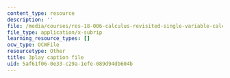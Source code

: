 ```yaml
---
content_type: resource
description: ''
file: /media/courses/res-18-006-calculus-revisited-single-variable-calculus-fall-2010/5af61f060e33c29a1efe089d94db604b_r9Jwtxf4SA0.srt
file_type: application/x-subrip
learning_resource_types: []
ocw_type: OCWFile
resourcetype: Other
title: 3play caption file
uid: 5af61f06-0e33-c29a-1efe-089d94db604b
---
```

